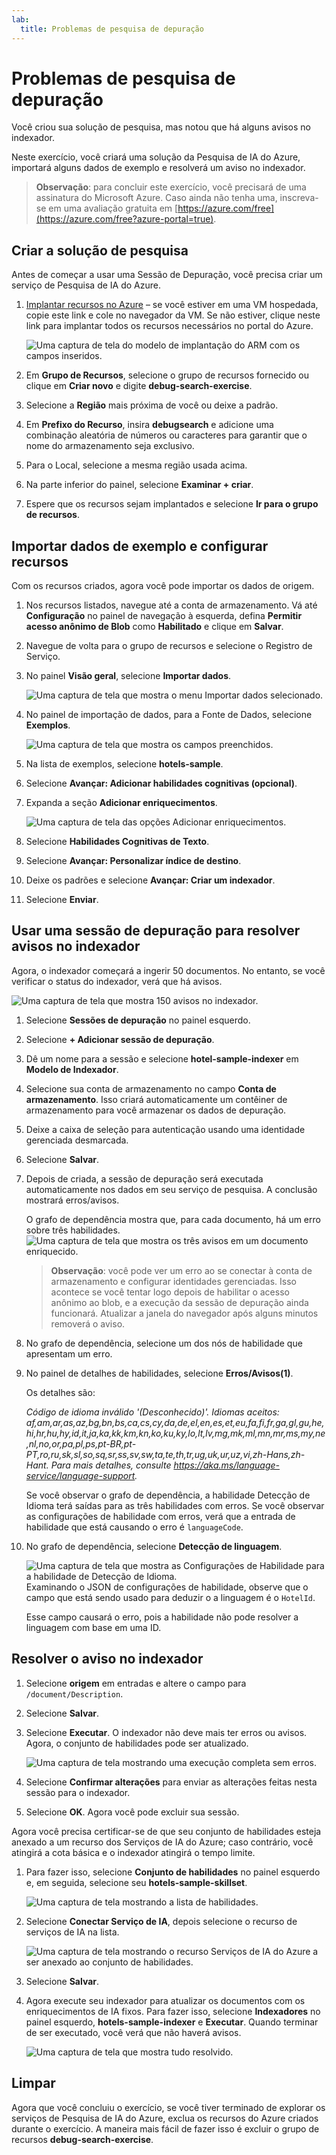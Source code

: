 ```yaml
---
lab:
  title: Problemas de pesquisa de depuração
---
```


# Problemas de pesquisa de depuração

Você criou sua solução de pesquisa, mas notou que há alguns avisos no indexador.

Neste exercício, você criará uma solução da Pesquisa de IA do Azure, importará alguns dados de exemplo e resolverá um aviso no indexador.

> **Observação**: para concluir este exercício, você precisará de uma assinatura do Microsoft Azure. Caso ainda não tenha uma, inscreva-se em uma avaliação gratuita em [https://azure.com/free](https://azure.com/free?azure-portal=true).

## Criar a solução de pesquisa

Antes de começar a usar uma Sessão de Depuração, você precisa criar um serviço de Pesquisa de IA do Azure.

1. [Implantar recursos no Azure](https://portal.azure.com/#create/Microsoft.Template/uri/https%3A%2F%2Fraw.githubusercontent.com%2FMicrosoftLearning%2Fmslearn-knowledge-mining%2Fmain%2FLabfiles%2F08-debug-search%2Fazuredeploy.json) – se você estiver em uma VM hospedada, copie este link e cole no navegador da VM. Se não estiver, clique neste link para implantar todos os recursos necessários no portal do Azure.

    ![Uma captura de tela do modelo de implantação do ARM com os campos inseridos.](../media/08-media/arm-template-deployment.png)

1. Em **Grupo de Recursos**, selecione o grupo de recursos fornecido ou clique em **Criar novo** e digite **debug-search-exercise**.
1. Selecione a **Região** mais próxima de você ou deixe a padrão.
1. Em **Prefixo do Recurso**, insira **debugsearch** e adicione uma combinação aleatória de números ou caracteres para garantir que o nome do armazenamento seja exclusivo.
1. Para o Local, selecione a mesma região usada acima.
1. Na parte inferior do painel, selecione **Examinar + criar**.
1. Espere que os recursos sejam implantados e selecione **Ir para o grupo de recursos**.

## Importar dados de exemplo e configurar recursos

Com os recursos criados, agora você pode importar os dados de origem.

1. Nos recursos listados, navegue até a conta de armazenamento. Vá até **Configuração** no painel de navegação à esquerda, defina **Permitir acesso anônimo de Blob** como **Habilitado** e clique em **Salvar**.
1. Navegue de volta para o grupo de recursos e selecione o Registro de Serviço.
1. No painel **Visão geral**, selecione **Importar dados**.

      ![Uma captura de tela que mostra o menu Importar dados selecionado.](../media/08-media/import-data.png)

1. No painel de importação de dados, para a Fonte de Dados, selecione **Exemplos**.

      ![Uma captura de tela que mostra os campos preenchidos.](../media/08-media/import-data-selection-screen-small.png)

1. Na lista de exemplos, selecione **hotels-sample**.
1. Selecione **Avançar: Adicionar habilidades cognitivas (opcional)**.
1. Expanda a seção **Adicionar enriquecimentos**.

    ![Uma captura de tela das opções Adicionar enriquecimentos.](../media/08-media/add-enrichments.png)

1. Selecione **Habilidades Cognitivas de Texto**.
1. Selecione **Avançar: Personalizar índice de destino**.
1. Deixe os padrões e selecione **Avançar: Criar um indexador**.
1. Selecione **Enviar**.

## Usar uma sessão de depuração para resolver avisos no indexador

Agora, o indexador começará a ingerir 50 documentos. No entanto, se você verificar o status do indexador, verá que há avisos.

![Uma captura de tela que mostra 150 avisos no indexador.](../media/08-media/indexer-warnings.png)

1. Selecione **Sessões de depuração** no painel esquerdo.
1. Selecione **+ Adicionar sessão de depuração**.
1. Dê um nome para a sessão e selecione **hotel-sample-indexer** em **Modelo de Indexador**.
1. Selecione sua conta de armazenamento no campo **Conta de armazenamento**. Isso criará automaticamente um contêiner de armazenamento para você armazenar os dados de depuração.
1. Deixe a caixa de seleção para autenticação usando uma identidade gerenciada desmarcada.
1. Selecione **Salvar**.
1. Depois de criada, a sessão de depuração será executada automaticamente nos dados em seu serviço de pesquisa. A conclusão mostrará erros/avisos.

    O grafo de dependência mostra que, para cada documento, há um erro sobre três habilidades.
    ![Uma captura de tela que mostra os três avisos em um documento enriquecido.](../media/08-media/debug-session-errors.png)

    > **Observação**: você pode ver um erro ao se conectar à conta de armazenamento e configurar identidades gerenciadas. Isso acontece se você tentar logo depois de habilitar o acesso anônimo ao blob, e a execução da sessão de depuração ainda funcionará. Atualizar a janela do navegador após alguns minutos removerá o aviso.

1. No grafo de dependência, selecione um dos nós de habilidade que apresentam um erro.
1. No painel de detalhes de habilidades, selecione **Erros/Avisos(1)**.

    Os detalhes são:

    *Código de idioma inválido '(Desconhecido)'. Idiomas aceitos: af,am,ar,as,az,bg,bn,bs,ca,cs,cy,da,de,el,en,es,et,eu,fa,fi,fr,ga,gl,gu,he,hi,hr,hu,hy,id,it,ja,ka,kk,km,kn,ko,ku,ky,lo,lt,lv,mg,mk,ml,mn,mr,ms,my,ne,nl,no,or,pa,pl,ps,pt-BR,pt-PT,ro,ru,sk,sl,so,sq,sr,ss,sv,sw,ta,te,th,tr,ug,uk,ur,uz,vi,zh-Hans,zh-Hant. Para mais detalhes, consulte https://aka.ms/language-service/language-support.*

    Se você observar o grafo de dependência, a habilidade Detecção de Idioma terá saídas para as três habilidades com erros. Se você observar as configurações de habilidade com erros, verá que a entrada de habilidade que está causando o erro é `languageCode`.

1. No grafo de dependência, selecione **Detecção de linguagem**.

    ![Uma captura de tela que mostra as Configurações de Habilidade para a habilidade de Detecção de Idioma.](../media/08-media/language-detection-skill-settings.png)
    Examinando o JSON de configurações de habilidade, observe que o campo que está sendo usado para deduzir o a linguagem é o `HotelId`.

    Esse campo causará o erro, pois a habilidade não pode resolver a linguagem com base em uma ID.

## Resolver o aviso no indexador

1. Selecione **origem** em entradas e altere o campo para `/document/Description`.
1. Selecione **Salvar**.
1. Selecione **Executar**. O indexador não deve mais ter erros ou avisos. Agora, o conjunto de habilidades pode ser atualizado.

    ![Uma captura de tela mostrando uma execução completa sem erros.](../media/08-media/debug-session-complete.png)
   
1. Selecione **Confirmar alterações** para enviar as alterações feitas nesta sessão para o indexador.
1. Selecione **OK**. Agora você pode excluir sua sessão.

Agora você precisa certificar-se de que seu conjunto de habilidades esteja anexado a um recurso dos Serviços de IA do Azure; caso contrário, você atingirá a cota básica e o indexador atingirá o tempo limite. 

1. Para fazer isso, selecione **Conjunto de habilidades** no painel esquerdo e, em seguida, selecione seu **hotels-sample-skillset**.

    ![Uma captura de tela mostrando a lista de habilidades.](../media/08-media/update-skillset.png)
1. Selecione **Conectar Serviço de IA**, depois selecione o recurso de serviços de IA na lista.

    ![Uma captura de tela mostrando o recurso Serviços de IA do Azure a ser anexado ao conjunto de habilidades.](../media/08-media/skillset-attach-service.png)
1. Selecione **Salvar**.

1. Agora execute seu indexador para atualizar os documentos com os enriquecimentos de IA fixos. Para fazer isso, selecione **Indexadores** no painel esquerdo, **hotels-sample-indexer** e **Executar**.  Quando terminar de ser executado, você verá que não haverá avisos.

    ![Uma captura de tela que mostra tudo resolvido.](../media/08-media/warnings-fixed-indexer.png)

## Limpar

 Agora que você concluiu o exercício, se você tiver terminado de explorar os serviços de Pesquisa de IA do Azure, exclua os recursos do Azure criados durante o exercício. A maneira mais fácil de fazer isso é excluir o grupo de recursos **debug-search-exercise**.
